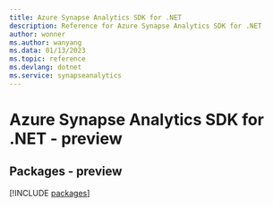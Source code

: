 ```yaml
---
title: Azure Synapse Analytics SDK for .NET
description: Reference for Azure Synapse Analytics SDK for .NET
author: wonner
ms.author: wanyang
ms.data: 01/13/2023
ms.topic: reference
ms.devlang: dotnet
ms.service: synapseanalytics
---
```

# Azure Synapse Analytics SDK for .NET - preview
## Packages - preview
[!INCLUDE [packages](synapse-analytics-index.md)]